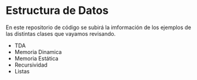 # Estructura de Datos

En este repositorio de código se subirá la imformación de los ejemplos de las distintas clases que vayamos revisando.

* TDA
* Memoria Dinamica
* Memoria Estática
* Recursividad
* Listas
